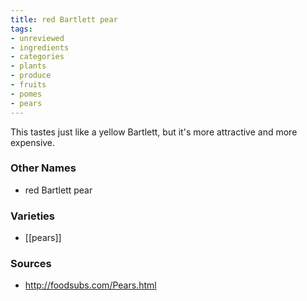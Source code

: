 ```yaml
---
title: red Bartlett pear
tags:
- unreviewed
- ingredients
- categories
- plants
- produce
- fruits
- pomes
- pears
---
```

This tastes just like a yellow Bartlett, but it's more attractive and more expensive.

### Other Names

* red Bartlett pear

### Varieties

* [[pears]]

### Sources
* http://foodsubs.com/Pears.html
